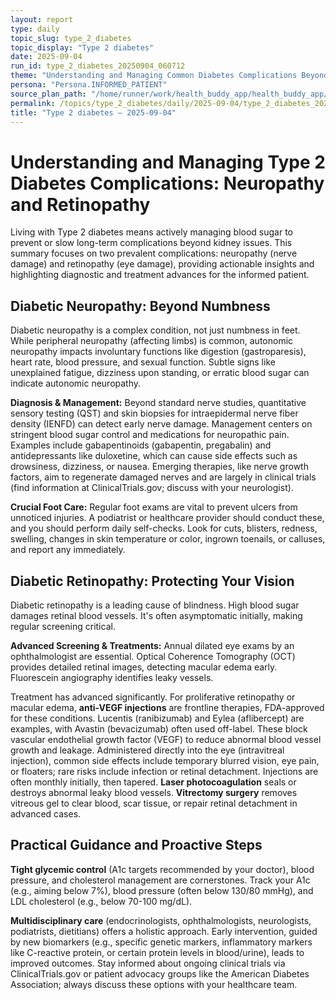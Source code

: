 ```yaml
---
layout: report
type: daily
topic_slug: type_2_diabetes
topic_display: "Type 2 diabetes"
date: 2025-09-04
run_id: type_2_diabetes_20250904_060712
theme: "Understanding and Managing Common Diabetes Complications Beyond Kidneys (e.g., Neuropathy, Retinopathy)"
persona: "Persona.INFORMED_PATIENT"
source_plan_path: "/home/runner/work/health_buddy_app/health_buddy_app/.results/type_2_diabetes/weekly_plan/2025-09-01/plan.json"
permalink: /topics/type_2_diabetes/daily/2025-09-04/type_2_diabetes_20250904_060712/
title: "Type 2 diabetes — 2025-09-04"
---
```


# Understanding and Managing Type 2 Diabetes Complications: Neuropathy and Retinopathy

Living with Type 2 diabetes means actively managing blood sugar to prevent or slow long-term complications beyond kidney issues. This summary focuses on two prevalent complications: neuropathy (nerve damage) and retinopathy (eye damage), providing actionable insights and highlighting diagnostic and treatment advances for the informed patient.

## Diabetic Neuropathy: Beyond Numbness

Diabetic neuropathy is a complex condition, not just numbness in feet. While peripheral neuropathy (affecting limbs) is common, autonomic neuropathy impacts involuntary functions like digestion (gastroparesis), heart rate, blood pressure, and sexual function. Subtle signs like unexplained fatigue, dizziness upon standing, or erratic blood sugar can indicate autonomic neuropathy.

**Diagnosis & Management:** Beyond standard nerve studies, quantitative sensory testing (QST) and skin biopsies for intraepidermal nerve fiber density (IENFD) can detect early nerve damage. Management centers on stringent blood sugar control and medications for neuropathic pain. Examples include gabapentinoids (gabapentin, pregabalin) and antidepressants like duloxetine, which can cause side effects such as drowsiness, dizziness, or nausea. Emerging therapies, like nerve growth factors, aim to regenerate damaged nerves and are largely in clinical trials (find information at ClinicalTrials.gov; discuss with your neurologist).

**Crucial Foot Care:** Regular foot exams are vital to prevent ulcers from unnoticed injuries. A podiatrist or healthcare provider should conduct these, and you should perform daily self-checks. Look for cuts, blisters, redness, swelling, changes in skin temperature or color, ingrown toenails, or calluses, and report any immediately.

## Diabetic Retinopathy: Protecting Your Vision

Diabetic retinopathy is a leading cause of blindness. High blood sugar damages retinal blood vessels. It's often asymptomatic initially, making regular screening critical.

**Advanced Screening & Treatments:** Annual dilated eye exams by an ophthalmologist are essential. Optical Coherence Tomography (OCT) provides detailed retinal images, detecting macular edema early. Fluorescein angiography identifies leaky vessels.

Treatment has advanced significantly. For proliferative retinopathy or macular edema, **anti-VEGF injections** are frontline therapies, FDA-approved for these conditions. Lucentis (ranibizumab) and Eylea (aflibercept) are examples, with Avastin (bevacizumab) often used off-label. These block vascular endothelial growth factor (VEGF) to reduce abnormal blood vessel growth and leakage. Administered directly into the eye (intravitreal injection), common side effects include temporary blurred vision, eye pain, or floaters; rare risks include infection or retinal detachment. Injections are often monthly initially, then tapered. **Laser photocoagulation** seals or destroys abnormal leaky blood vessels. **Vitrectomy surgery** removes vitreous gel to clear blood, scar tissue, or repair retinal detachment in advanced cases.

## Practical Guidance and Proactive Steps

**Tight glycemic control** (A1c targets recommended by your doctor), blood pressure, and cholesterol management are cornerstones. Track your A1c (e.g., aiming below 7%), blood pressure (often below 130/80 mmHg), and LDL cholesterol (e.g., below 70-100 mg/dL).

**Multidisciplinary care** (endocrinologists, ophthalmologists, neurologists, podiatrists, dietitians) offers a holistic approach. Early intervention, guided by new biomarkers (e.g., specific genetic markers, inflammatory markers like C-reactive protein, or certain protein levels in blood/urine), leads to improved outcomes. Stay informed about ongoing clinical trials via ClinicalTrials.gov or patient advocacy groups like the American Diabetes Association; always discuss these options with your healthcare team.
